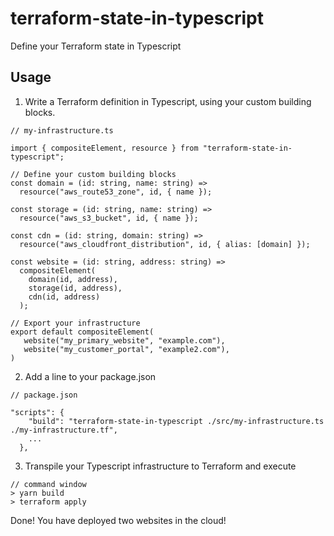 # terraform-state-in-typescript

Define your Terraform state in Typescript

## Usage

1. Write a Terraform definition in Typescript, using your custom building blocks.

```
// my-infrastructure.ts

import { compositeElement, resource } from "terraform-state-in-typescript";

// Define your custom building blocks
const domain = (id: string, name: string) =>
  resource("aws_route53_zone", id, { name });

const storage = (id: string, name: string) =>
  resource("aws_s3_bucket", id, { name });

const cdn = (id: string, domain: string) =>
  resource("aws_cloudfront_distribution", id, { alias: [domain] });

const website = (id: string, address: string) =>
  compositeElement(
    domain(id, address),
    storage(id, address),
    cdn(id, address)
  );

// Export your infrastructure
export default compositeElement(
   website("my_primary_website", "example.com"),
   website("my_customer_portal", "example2.com"),
)

```

2. Add a line to your package.json

```
// package.json

"scripts": {
    "build": "terraform-state-in-typescript ./src/my-infrastructure.ts ./my-infrastructure.tf",
    ...
  },
```

3. Transpile your Typescript infrastructure to Terraform and execute

```
// command window
> yarn build
> terraform apply
```

Done! You have deployed two websites in the cloud!
